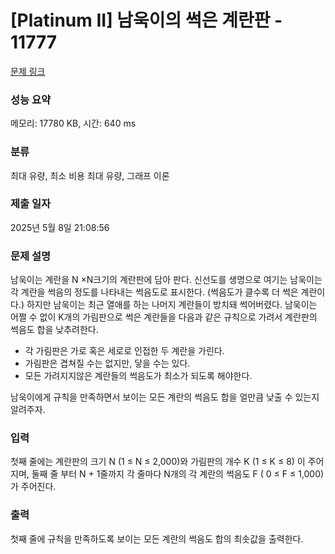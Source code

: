 # [Platinum II] 남욱이의 썩은 계란판 - 11777 

[문제 링크](https://www.acmicpc.net/problem/11777) 

### 성능 요약

메모리: 17780 KB, 시간: 640 ms

### 분류

최대 유량, 최소 비용 최대 유량, 그래프 이론

### 제출 일자

2025년 5월 8일 21:08:56

### 문제 설명

<p>남욱이는 계란을 N ×N크기의 계란판에 담아 판다. 신선도를 생명으로 여기는 남욱이는 각 계란을 썩음의 정도를 나타내는 썩음도로 표시한다. (썩음도가 클수록 더 썩은 계란이다.) 하지만 남욱이는 최근 열애를 하는 나머지 계란들이 방치돼 썩어버렸다. 남욱이는 어쩔 수 없이 K개의 가림판으로 썩은 계란들을 다음과 같은 규칙으로 가려서 계란판의 썩음도 합을 낮추려한다.</p>

<ul>
	<li>각 가림판은 가로 혹은 세로로 인접한 두 계란을 가린다.</li>
	<li>가림판은 겹쳐질 수는 없지만, 닿을 수는 있다.</li>
	<li>모든 가려지지않은 계란들의 썩음도가 최소가 되도록 해야한다.</li>
</ul>

<p>남욱이에게 규칙을 만족하면서 보이는 모든 계란의 썩음도 합을 얼만큼 낮출 수 있는지 알려주자.</p>

### 입력 

 <p>첫째 줄에는 계란판의 크기 N (1 ≤ N ≤ 2,000)와 가림판의 개수 K (1 ≤ K ≤ 8) 이 주어지며, 둘째 줄 부터 N + 1줄까지 각 줄마다 N개의 각 계란의 썩음도 F ( 0 ≤ F ≤ 1,000)가 주어진다.</p>

### 출력 

 <p>첫째 줄에 규칙을 만족하도록 보이는 모든 계란의 썩음도 합의 최솟값을 출력한다.</p>

